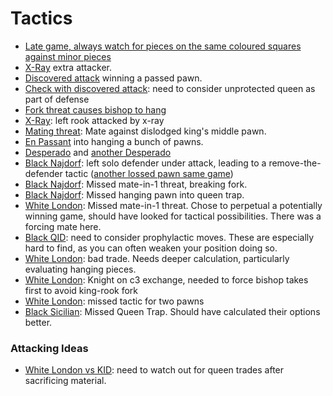# Tactics
- [Late game, always watch for pieces on the same coloured squares against minor pieces](https://lichess.org/L9g4l4Wu/black#62)
- [X-Ray](https://lichess.org/imC2jNGd/white#47) extra attacker.
- [Discovered attack](https://lichess.org/Vwywg4s8/white#50) winning a passed pawn.
- [Check with discovered attack](https://lichess.org/C3AepJD6/white#43): need to consider unprotected queen as part of defense
- [Fork threat causes bishop to hang](https://lichess.org/fyOLhLih/black#24)
- [X-Ray](https://lichess.org/xth1RrDs/white#34): left rook attacked by x-ray
- [Mating threat](https://lichess.org/dxsNAjna/black#31): Mate against dislodged king's middle pawn.
- [En Passant](https://lichess.org/fo8DQuBU/white#24) into hanging a bunch of pawns.
- [Desperado](https://lichess.org/S8SM2OBp/black#48) and [another Desperado](https://lichess.org/ZEHo5GSo/white#30)
- [Black Najdorf](https://lichess.org/VzFLEeER/black#23): left solo defender under attack, leading to a remove-the-defender tactic ([another lossed pawn same game](https://lichess.org/VzFLEeER/black#35))
- [Black Najdorf](https://lichess.org/VzFLEeER/black#67): Missed mate-in-1 threat, breaking fork.
- [Black Najdorf](https://lichess.org/VzFLEeER/black#21): Missed hanging pawn into queen trap.
- [White London](https://lichess.org/9K625gIF/white#48): Missed mate-in-1 threat. Chose to perpetual a potentially winning game, should have looked for tactical possibilities. There was a forcing mate here.
- [Black QID](https://lichess.org/zdPoan3B/black#19): need to consider prophylactic moves. These are especially hard to find, as you can often weaken your position doing so.
- [White London](https://lichess.org/5p2EyS1u/white#23): bad trade. Needs deeper calculation, particularly evaluating hanging pieces.
- [White London](https://lichess.org/DLDK9AGI/white#18): Knight on c3 exchange, needed to force bishop takes first to avoid king-rook fork
- [White London](https://lichess.org/DLDK9AGI/white#12): missed tactic for two pawns
- [Black Sicilian](https://lichess.org/Wzv19IhK/black#45): Missed Queen Trap. Should have calculated their options better.

### Attacking Ideas
- [White London vs KID](https://lichess.org/1cPN468z/white#42): need to watch out for queen trades after sacrificing material.
